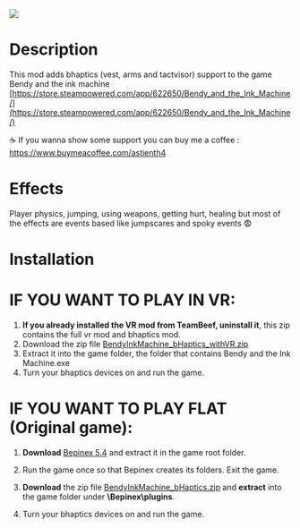 <img src="https://cdn.akamai.steamstatic.com/steam/apps/622650/header.jpg?t=1669217551" />

# Description

This mod adds bhaptics (vest, arms and tactvisor) support to the game Bendy and the ink machine
[https://store.steampowered.com/app/622650/Bendy_and_the_Ink_Machine/](https://store.steampowered.com/app/622650/Bendy_and_the_Ink_Machine/)

☕ If you wanna show some support you can buy me a coffee : https://www.buymeacoffee.com/astienth4

# Effects

Player physics, jumping, using weapons, getting hurt, healing but most of the effects are events based like jumpscares and spoky events 😨 

# Installation

# IF YOU WANT TO PLAY IN VR:

1. **If you already installed the VR mod from TeamBeef, uninstall it**, this zip contains the full vr mod and bhaptics mod.
2. Download the zip file [BendyInkMachine_bHaptics_withVR.zip](https://github.com/Astienth/BendyInkMachine_bHaptics/releases/download/1.0/BendyInkMachine_bHaptics_withVR.zip)
3. Extract it into the game folder, the folder that contains Bendy and the Ink Machine.exe
4. Turn your bhaptics devices on and run the game.


# IF YOU WANT TO PLAY FLAT (Original game):

1. **Download** [Bepinex 5.4](https://github.com/BepInEx/BepInEx/releases/tag/v5.4.21) and extract it in the game root folder.

2. Run the game once so that Bepinex creates its folders. Exit the game.

3. **Download** the zip file [BendyInkMachine_bHaptics.zip](https://github.com/Astienth/BendyInkMachine_bHaptics/releases/download/1.0/BendyInkMachine_bHaptics.zip) and **extract** into the game folder under **\Bepinex\plugins**.

4. Turn your bhaptics devices on and run the game.
